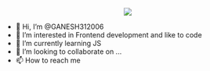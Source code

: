 <p align="center">
  <a href="https://skillicons.dev">
    <img src="https://skillicons.dev/icons?i=js,html,css,py,github,mysql,vscode,visualstudio,replit&perline=3&theme=dark" />
  </a>
</p>




- 👋 Hi, I’m @GANESH312006
- 👀 I’m interested in Frontend development and like to code 
- 🌱 I’m currently learning JS
- 💞️ I’m looking to collaborate on ...
- 📫 How to reach me 

<!---
GANESH312006/GANESH312006 is a ✨ special ✨ repository because its `README.md` (this file) appears on your GitHub profile.
You can click the Preview link to take a look at your changes.
--->
